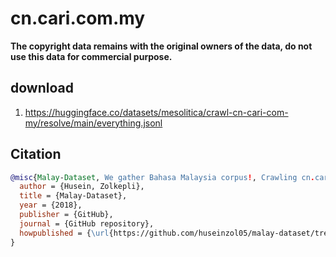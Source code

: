 # cn.cari.com.my

**The copyright data remains with the original owners of the data, do not use this data for commercial purpose.**

## download

1. https://huggingface.co/datasets/mesolitica/crawl-cn-cari-com-my/resolve/main/everything.jsonl

## Citation

```bibtex
@misc{Malay-Dataset, We gather Bahasa Malaysia corpus!, Crawling cn.cari.com.my,
  author = {Husein, Zolkepli},
  title = {Malay-Dataset},
  year = {2018},
  publisher = {GitHub},
  journal = {GitHub repository},
  howpublished = {\url{https://github.com/huseinzol05/malay-dataset/tree/master/crawl/cn.cari.com.my}}
}
```